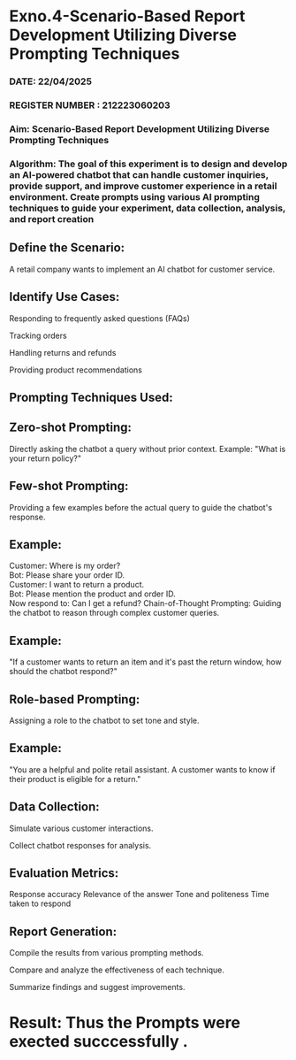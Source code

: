 # Exno.4-Scenario-Based Report Development Utilizing Diverse Prompting Techniques
### DATE: 22/04/2025                                                                           
### REGISTER NUMBER : 212223060203
### Aim: Scenario-Based Report Development Utilizing Diverse Prompting Techniques
### Algorithm:  The goal of this experiment is to design and develop an AI-powered chatbot that can handle customer inquiries, provide support, and improve customer experience in a retail environment. Create prompts using various AI prompting techniques to guide your experiment, data collection, analysis, and report creation
Define the Scenario:
--
A retail company wants to implement an AI chatbot for customer service.

Identify Use Cases:
--
Responding to frequently asked questions (FAQs)

Tracking orders

Handling returns and refunds

Providing product recommendations

Prompting Techniques Used:
--
Zero-shot Prompting:
--
Directly asking the chatbot a query without prior context.
Example: "What is your return policy?"

Few-shot Prompting:
--
Providing a few examples before the actual query to guide the chatbot's response.

Example:
--
Customer: Where is my order?  
Bot: Please share your order ID.  
Customer: I want to return a product.  
Bot: Please mention the product and order ID.  
Now respond to: Can I get a refund?
Chain-of-Thought Prompting:
Guiding the chatbot to reason through complex customer queries.

Example:
--
"If a customer wants to return an item and it's past the return window, how should the chatbot respond?"

Role-based Prompting:
--
Assigning a role to the chatbot to set tone and style.

Example:
--
"You are a helpful and polite retail assistant. A customer wants to know if their product is eligible for a return."

Data Collection:
--
Simulate various customer interactions.

Collect chatbot responses for analysis.

Evaluation Metrics:
-
Response accuracy
Relevance of the answer
Tone and politeness
Time taken to respond

Report Generation:
--
Compile the results from various prompting methods.

Compare and analyze the effectiveness of each technique.

Summarize findings and suggest improvements.


# Result: Thus the Prompts were exected succcessfully .

